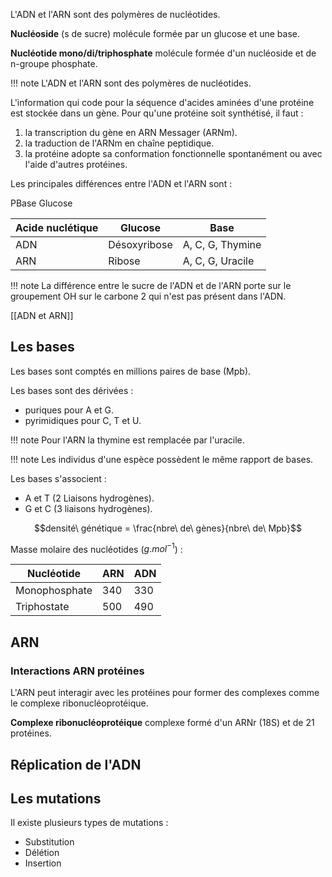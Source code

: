 L'ADN et l'ARN sont des polymères de nucléotides.

__Nucléoside__ (s de sucre) molécule formée par un glucose et une base.

__Nucléotide mono/di/triphosphate__ molécule formée d'un nucléoside et de n-groupe phosphate.

!!! note
    L'ADN et l'ARN sont des polymères de nucléotides.

L'information qui code pour la séquence d'acides aminées d'une protéine est stockée dans un gène. Pour qu'une protéine soit synthétisé, il faut :

1. la transcription du gène en ARN Messager (ARNm).
2. la traduction de l'ARNm en chaîne peptidique.
3. la protéine adopte sa conformation fonctionnelle spontanément ou avec l'aide d'autres protéines.

Les principales différences entre l'ADN et l'ARN sont :

PBase Glucose

Acide nuclétique    | Glucose             | Base
--------------------|---------------------|----
ADN                 | Désoxyribose        | A, C, G, Thymine
ARN                 | Ribose              | A, C, G, Uracile

!!! note
    La différence entre le sucre de l'ADN et de l'ARN porte sur le groupement OH sur le carbone 2 qui n'est pas présent dans l'ADN.

[[ADN et ARN]]
## Les bases

Les bases sont comptés en millions paires de base (Mpb).

Les bases sont des dérivées :

* puriques pour A et G.
* pyrimidiques pour C, T et U.

!!! note
    Pour l'ARN la thymine est remplacée par l'uracile.

!!! note
    Les individus d'une espèce possèdent le même rapport de bases.

Les bases s'associent :

* A et T (2 Liaisons hydrogènes).
* G et C (3 liaisons hydrogènes).

$$densité\ génétique = \frac{nbre\ de\ gènes}{nbre\ de\ Mpb}$$

Masse molaire des nucléotides ($g.mol^{-1}$) :

Nucléotide    | ARN | ADN
--------------|-----|-----
Monophosphate | 340 | 330
Triphostate   | 500 | 490
## ARN

### Interactions ARN protéines

L'ARN peut interagir avec les protéines pour former des complexes comme le complexe ribonucléoprotéique.

__Complexe ribonucléoprotéique__ complexe formé d'un ARNr (18S) et de 21 protéines.

## Réplication de l'ADN


## Les mutations

Il existe plusieurs types de mutations :

* Substitution
* Délétion
* Insertion

